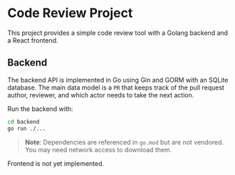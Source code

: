 # Code Review Project

This project provides a simple code review tool with a Golang backend and a React frontend.

## Backend

The backend API is implemented in Go using Gin and GORM with an SQLite database. The main data model is a `PR` that keeps track of the pull request author, reviewer, and which actor needs to take the next action.

Run the backend with:

```bash
cd backend
go run ./...
```

> **Note**: Dependencies are referenced in `go.mod` but are not vendored. You may need network access to download them.

Frontend is not yet implemented.
